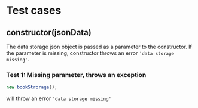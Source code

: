 # Test cases

## **constructor(jsonData)**

The data storage json object is passed as a parameter to the constructor. If the parameter is missing, constructor throws an error `'data storage missing'`.

### Test 1: Missing parameter, throws an exception

```js
new bookStrorage();
```

will throw an error `'data storage missing'`
